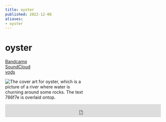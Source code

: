 ```yaml
---
title: oyster
published: 2022-12-06
aliases:
- oyster
---
```


# oyster

<div class="flex">
<div><i class="ri-store-2-fill"></i> <a href="https://music.exodrifter.space/track/oyster">Bandcamp</a></div>
<div><i class="ri-soundcloud-fill"></i> <a href="https://soundcloud.com/exodrifter/oyster">SoundCloud</a></div>
<div><i class="ri-video-fill"></i> <a href="https://vods.exodrifter.space/tag/song-oyster">vods</a></div>
</div>

<div style="width: 50%;">

![The cover art for oyster, which is a picture of a river where water is churning around some rocks. The text 786f7e is overlaid ontop.](oyster.png)

</div>

<iframe style="border: 0; width: 100%; max-width: 700px; height: 42px;" src="https://bandcamp.com/EmbeddedPlayer/album=477085509/size=small/bgcol=333333/linkcol=0f91ff/track=638554513/transparent=true/" seamless><a href="https://music.exodrifter.space/album/lonely-metro">lonely metro by exodrifter</a></iframe>
